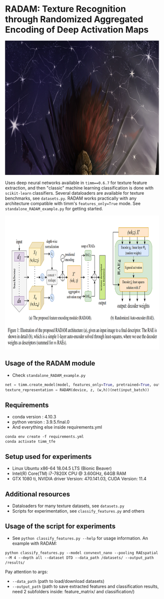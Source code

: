 # RADAM: Texture Recognition through Randomized Aggregated Encoding of Deep Activation Maps
 
<p align="center">
    <img src="figures/banner.png" height="440px">
</p>

Uses deep neural networks available in ```timm==0.6.7``` for texture feature extraction, and then "classic" machine learning classification is done with ```scikit-learn``` classifiers. Several dataloaders are available for texture benchmarks, see ```datasets.py```. RADAM works practically with any architecture compatible with timm's ```features_only=True``` mode. See ```standalone_RADAM_example.py``` for getting started.

<p align="center">
    <img src="figures/radam.png" height="440px">
</p>

## Usage of the RADAM module

* Check ```standalone_RADAM_example.py```
```python
net = timm.create_model(model, features_only=True, pretrained=True, output_stride=8)
texture_representation = RADAM(device, z, (w,h))(net(input_batch))
```

## Requirements

* conda version : 4.10.3
* python version : 3.9.5.final.0
* And everything else inside requirements.yml

```
conda env create -f requirements.yml
conda activate timm_tfe
```
## Setup used for experiments

* Linux Ubuntu x86-64 18.04.5 LTS (Bionic Beaver)
* Intel(R) Core(TM) i7-7820X CPU @ 3.60GHz, 64GB RAM
* GTX 1080 ti, NVIDIA driver Version: 470.141.03, CUDA Version: 11.4

## Additional resources

* Dataloaders for many texture datasets, see ```datasets.py```
* Scripts for experimentation, see ```classify_features.py``` and others

## Usage of the script for experiments
* See ```python classify_features.py --help``` for usage information. An example with RADAM:

```
python classify_features.py --model convnext_nano --pooling RAEspatial --M 4 --depth all --dataset DTD --data_path /datasets/ --output_path /results/
```

Pay attention to args: 

 * ```--data_path``` (path to load/download datasets)
 * ```--output_path``` (path to save extracted features and classification results, need 2 subfolders inside: feature_matrix/ and classification/)

